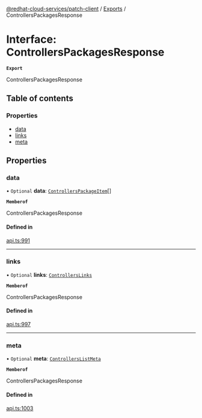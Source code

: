 [@redhat-cloud-services/patch-client](../README.md) / [Exports](../modules.md) / ControllersPackagesResponse

# Interface: ControllersPackagesResponse

**`Export`**

ControllersPackagesResponse

## Table of contents

### Properties

- [data](ControllersPackagesResponse.md#data)
- [links](ControllersPackagesResponse.md#links)
- [meta](ControllersPackagesResponse.md#meta)

## Properties

### data

• `Optional` **data**: [`ControllersPackageItem`](ControllersPackageItem.md)[]

**`Memberof`**

ControllersPackagesResponse

#### Defined in

[api.ts:991](https://github.com/RedHatInsights/javascript-clients/blob/main/packages/patch/api.ts#L991)

___

### links

• `Optional` **links**: [`ControllersLinks`](ControllersLinks.md)

**`Memberof`**

ControllersPackagesResponse

#### Defined in

[api.ts:997](https://github.com/RedHatInsights/javascript-clients/blob/main/packages/patch/api.ts#L997)

___

### meta

• `Optional` **meta**: [`ControllersListMeta`](ControllersListMeta.md)

**`Memberof`**

ControllersPackagesResponse

#### Defined in

[api.ts:1003](https://github.com/RedHatInsights/javascript-clients/blob/main/packages/patch/api.ts#L1003)
